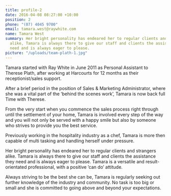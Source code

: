 ```yaml
---
title: profile-2
date: 2016-04-08 08:27:00 +10:00
position: 2
phone: "(07) 4045 9700"
email: tamara.west@raywhite.com
name: Tamara West
summary: Her bright personality has endeared her to regular clients and strangers
  alike, Tamara is always there to give our staff and clients the assistance they
  need and is always eager to please.
picture: "/uploads/team-plath-1.jpg"
---
```


Tamara started with Ray White in June 2011 as Personal Assistant to Therese Plath, after working at Harcourts for 12 months as their receptionist/sales support.

After a brief period in the position of Sales & Marketing Administrator, where she was a vital part of the ‘behind the scenes work’, Tamara is now back full Time with Therese.

From the very start when you commence the sales process right through until the settlement of your home, Tamara is involved every step of the way and you will not only be served with a happy smile but also by someone who strives to provide you the best service.

Previously working in the hospitality industry as a chef, Tamara is more then capable of multi tasking and handling herself under pressure.

Her bright personality has endeared her to regular clients and strangers alike. Tamara is always there to give our staff and clients the assistance they need and is always eager to please. Tamara is a versatile and result-orientated professional, with a positive ’can do’ attitude.

Always  striving to be the best she can be, Tamara is regularly seeking out further knowledge of the industry and community. No task is too big or small and she is committed to going above and beyond your expectations.
